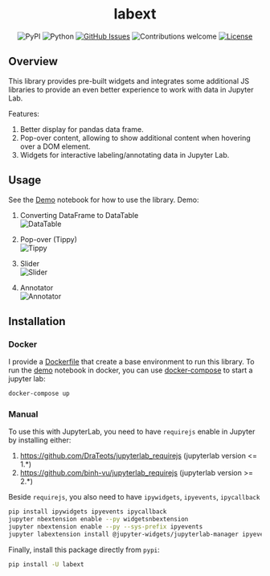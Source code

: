 <h1 align="center">labext</h1>

<div align="center">

![PyPI](https://img.shields.io/pypi/v/labext)
![Python](https://img.shields.io/badge/python-v3.6+-blue.svg)
[![GitHub Issues](https://img.shields.io/github/issues/binh-vu/labext.svg)](https://github.com/binh-vu/labext/issues)
![Contributions welcome](https://img.shields.io/badge/contributions-welcome-orange.svg)
[![License](https://img.shields.io/badge/license-MIT-blue.svg)](https://opensource.org/licenses/MIT)

</div>

## Overview

This library provides pre-built widgets and integrates some additional JS libraries to provide an even better experience to work with data in Jupyter Lab.

Features:
1. Better display for pandas data frame.
2. Pop-over content, allowing to show additional content when hovering over a DOM element. 
3. Widgets for interactive labeling/annotating data in Jupyter Lab. 

## Usage

See the [Demo](./demo.ipynb) notebook for how to use the library. Demo:

1. Converting DataFrame to DataTable
<br/>![DataTable](./assets/datatable.gif)

2. Pop-over (Tippy)
<br/>![Tippy](./assets/tippy.gif)

3. Slider
<br/>![Slider](./assets/slider.gif)

4. Annotator 
<br/>![Annotator](./assets/annotator.gif)


## Installation

### Docker

I provide a [Dockerfile](./Dockerfile) that create a base environment to run this library. To run the [demo](./demo.ipynb) notebook in docker, you can use [docker-compose](./docker-compose.yml) to start a jupyter lab:
```bash
docker-compose up
``` 

### Manual
To use this with JupyterLab, you need to have `requirejs` enable in Jupyter by installing either:

1. https://github.com/DraTeots/jupyterlab_requirejs (jupyterlab version <= 1.*)
2. https://github.com/binh-vu/jupyterlab_requirejs  (jupyterlab version >= 2.*)

Beside `requirejs`, you also need to have `ipywidgets`, `ipyevents`, `ipycallback`

```bash
pip install ipywidgets ipyevents ipycallback
jupyter nbextension enable --py widgetsnbextension
jupyter nbextension enable --py --sys-prefix ipyevents
jupyter labextension install @jupyter-widgets/jupyterlab-manager ipyevents ipycallback
```

Finally, install this package directly from `pypi`:

```bash
pip install -U labext
``` 